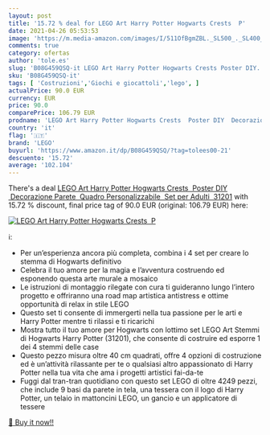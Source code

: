 ```yaml
---
layout: post
title: '15.72 % deal for LEGO Art Harry Potter Hogwarts Crests  P'
date: 2021-04-26 05:53:53
image: 'https://m.media-amazon.com/images/I/511OfBgmZBL._SL500_._SL400_.jpg'
comments: true
category: ofertas
author: 'tole.es'
slug: 'B08G459QSQ-it LEGO Art Harry Potter Hogwarts Crests Poster DIY...'
sku: 'B08G459QSQ-it'
tags: [ 'Costruzioni','Giochi e giocattoli','lego', ]
actualPrice: 90.0 EUR
currency: EUR
price: 90.0
comparePrice: 106.79 EUR
prodname: 'LEGO Art Harry Potter Hogwarts Crests  Poster DIY  Decorazione Parete  Quadro Personalizzabile  Set per Adulti  31201'
country: 'it'
flag: '🇮🇹'
brand: 'LEGO'
buyurl: 'https://www.amazon.it/dp/B08G459QSQ/?tag=tolees00-21'
descuento: '15.72'
average: '102.104'
---
```


There's a deal [LEGO Art Harry Potter Hogwarts Crests  Poster DIY  Decorazione Parete  Quadro Personalizzabile  Set per Adulti  31201](https://www.amazon.it/dp/B08G459QSQ/?tag=tolees00-21)  with  15.72 % discount, final price tag of  90.0 EUR (original: 106.79 EUR) here:

[![LEGO Art Harry Potter Hogwarts Crests  P](https://m.media-amazon.com/images/I/511OfBgmZBL._SL500_._SL400_.jpg)](https://www.amazon.it/dp/B08G459QSQ/?tag=tolees00-21)

ℹ️:

- Per un’esperienza ancora più completa, combina i 4 set per creare lo stemma di Hogwarts definitivo
- Celebra il tuo amore per la magia e l’avventura costruendo ed esponendo questa arte murale a mosaico
- Le istruzioni di montaggio rilegate con cura ti guideranno lungo l’intero progetto e offriranno una road map artistica antistress e ottime opportunità di relax in stile LEGO
- Questo set ti consente di immergerti nella tua passione per le arti e Harry Potter mentre ti rilassi e ti ricarichi
- Mostra tutto il ​​tuo amore per Hogwarts con lottimo set LEGO Art Stemmi di Hogwarts Harry Potter (31201), che consente di costruire ed esporre 1 dei 4 stemmi delle case
- Questo pezzo misura oltre 40 cm quadrati, offre 4 opzioni di costruzione ed è un’attività rilassante per te o qualsiasi altro appassionato di Harry Potter nella tua vita che ama i progetti artistici fai-da-te
- Fuggi dal tran-tran quotidiano con questo set LEGO di oltre 4249 pezzi, che include 9 basi da parete in tela, una tessera con il logo di Harry Potter, un telaio in mattoncini LEGO, un gancio e un applicatore di tessere

[🛒 Buy it now!!](https://www.amazon.it/dp/B08G459QSQ/?tag=tolees00-21)
